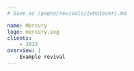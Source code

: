 ```yaml
---
# Save as /pages/revivals/{whatever}.md

name: Mercury
logo: mercury.svg
clients:
    - 2013
overview: |
    Example revival
---
```


